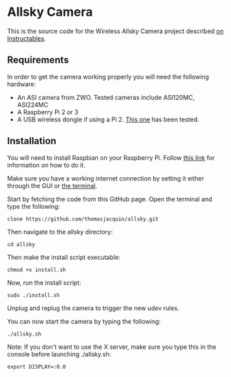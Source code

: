 # Allsky Camera

This is the source code for the Wireless Allsky Camera project described [on Instructables](http://www.instructables.com/id/Wireless-All-Sky-Camera/).


## Requirements

In order to get the camera working properly you will need the following hardware:

 * An ASI camera from ZWO. Tested cameras include ASI120MC, ASI224MC
 * A Raspberry Pi 2 or 3
 * A USB wireless dongle if using a Pi 2. [This one](https://www.amazon.ca/Edimax-EW-7811Un-150Mbps-Raspberry-Supports/dp/B003MTTJOY) has been tested.

## Installation

You will need to install Raspbian on your Raspberry Pi. Follow [this link](https://www.raspberrypi.org/documentation/installation/installing-images/) for information on how to do it.

Make sure you have a working internet connection by setting it either through the GUI or [the terminal](https://www.raspberrypi.org/documentation/configuration/wireless/wireless-cli.md). 

Start by fetching the code from this GitHub page. Open the terminal and type the following:

```shell
clone https://github.com/thomasjacquin/allsky.git
```

Then navigate to the allsky directory:

```shell
cd allsky
```

Then make the install script executable:

```shell
chmod +x install.sh
```

Now, run the install script:

```shell
sudo ./install.sh
```

Unplug and replug the camera to trigger the new udev rules.

You can now start the camera by typing the following:

```shell
./allsky.sh
```

Note: If you don't want to use the X server, make sure you type this in the console before launching ./allsky.sh:

```shell
export DISPLAY=:0.0
```
